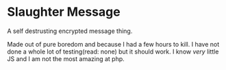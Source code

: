 # Slaughter Message

A self destrusting encrypted message thing.

Made out of pure boredom and because I had a few hours to kill. I have not done a whole lot of testing(read: none) but it should work. I know  *very* little JS and I am not the most amazing at php.

